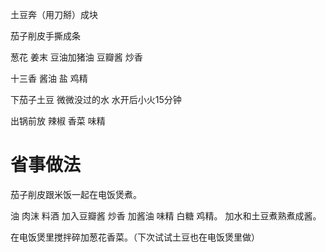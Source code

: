 土豆奔（用刀掰）成块

茄子削皮手撕成条

葱花 姜末 豆油加猪油 豆瓣酱 炒香 

十三香 酱油 盐 鸡精
 
下茄子土豆 微微没过的水
水开后小火15分钟

出锅前放 辣椒 香菜 味精  


# 省事做法
茄子削皮跟米饭一起在电饭煲煮。

油 肉沫 料酒 加入豆瓣酱 炒香
加酱油 味精 白糖 鸡精。
加水和土豆煮熟煮成酱。

在电饭煲里搅拌碎加葱花香菜。（下次试试土豆也在电饭煲里做）